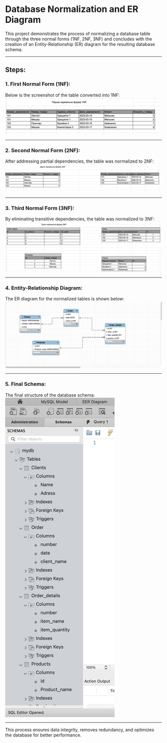 # Database Normalization and ER Diagram

This project demonstrates the process of normalizing a database table through the three normal forms (1NF, 2NF, 3NF) and concludes with the creation of an Entity-Relationship (ER) diagram for the resulting database schema.

---

## Steps:

### 1. **First Normal Form (1NF):**  
Below is the screenshot of the table converted into 1NF:  
![First Normal Form (1NF)](3.png)

---

### 2. **Second Normal Form (2NF):**  
After addressing partial dependencies, the table was normalized to 2NF:  
![Second Normal Form (2NF)](4.png)

---

### 3. **Third Normal Form (3NF):**  
By eliminating transitive dependencies, the table was normalized to 3NF:  
![Third Normal Form (3NF)](5.png)

---

### 4. **Entity-Relationship Diagram:**  
The ER diagram for the normalized tables is shown below:  
![ER Diagram](1.png)

---

### 5. **Final Schema:**  
The final structure of the database schema:  
![Final Schema](6.png)

---

This process ensures data integrity, removes redundancy, and optimizes the database for better performance.
